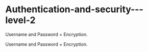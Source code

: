 # Authentication-and-security---level-2
Username and Password  + Encryption.

Username and Password + Encryption.

